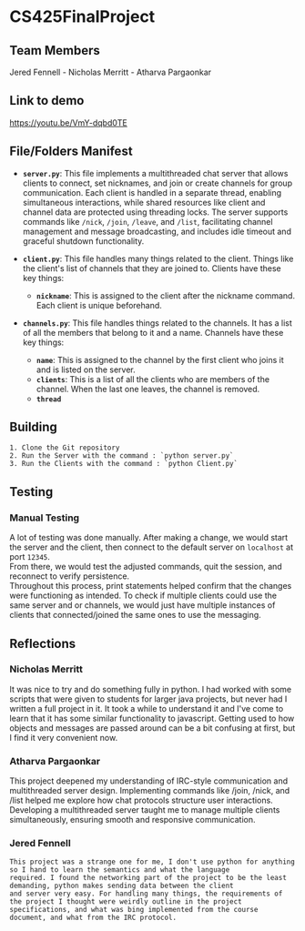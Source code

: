 # CS425FinalProject
## Team Members
Jered Fennell - Nicholas Merritt - Atharva Pargaonkar

## Link to demo

https://youtu.be/VmY-dqbd0TE

## File/Folders Manifest

- **`server.py`**:
    This file implements a multithreaded chat server that allows clients to connect, set nicknames, and join or create channels for group communication. Each client is handled in a separate thread, enabling simultaneous interactions, while shared resources like client and channel data are protected using threading locks. The server supports commands like `/nick`, `/join`, `/leave`, and `/list`, facilitating channel management and message broadcasting, and includes idle timeout and graceful shutdown functionality.
    
- **`client.py`**:
    This file handles many things related to the client. Things like the client's list of channels that they are joined to. Clients have these key things:
    - **`nickname`**: This is assigned to the client after the nickname command. Each client is unique beforehand.

- **`channels.py`**:
    This file handles things related to the channels. It has a list of all the members that belong to it and a name. Channels have these key things:
    - **`name`**: This is assigned to the channel by the first client who joins it and is listed on the server.
    - **`clients`**: This is a list of all the clients who are members of the channel. When the last one leaves, the channel is removed.
    - **`thread`**

 ## Building
    1. Clone the Git repository
    2. Run the Server with the command : `python server.py`
    3. Run the Clients with the command : `python Client.py`
    
 ## Testing
 
### Manual Testing

A lot of testing was done manually. After making a change, we would start the server and the client, then connect to the default server on `localhost` at port `12345`.<br>
From there, we would test the adjusted commands, quit the session, and reconnect to verify persistence.<br>
Throughout this process, print statements helped confirm that the changes were functioning as intended. To check if multiple clients could use the same server and or channels, we would just have multiple instances of clients that connected/joined the same ones to use the messaging. 

 ## Reflections

 ### Nicholas Merritt
It was nice to try and do something fully in python. I had worked with some scripts that were given to students for larger java projects, but never had I written a full project in it. It took a while to understand it and I've come to learn that it has some similar functionality to javascript. Getting used to how objects and messages are passed around can be a bit confusing at first, but I find it very convenient now. 
 ### Atharva Pargaonkar
This project deepened my understanding of IRC-style communication and multithreaded server design. Implementing commands like /join, /nick, and /list helped me explore how chat protocols structure user interactions. Developing a multithreaded server taught me to manage multiple clients simultaneously, ensuring smooth and responsive communication.

 ### Jered Fennell
    This project was a strange one for me, I don't use python for anything so I hand to learn the semantics and what the language 
    required. I found the networking part of the project to be the least demanding, python makes sending data between the client 
    and server very easy. For handling many things, the requirements of the project I thought were weirdly outline in the project 
    specifications, and what was bing implemented from the course document, and what from the IRC protocol.
  
